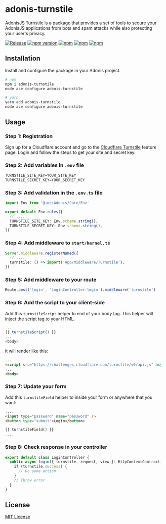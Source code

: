 # adonis-turnstile
AdonisJS Turnstile is a package that provides a set of tools to secure your AdonisJS applications from bots and spam attacks while also protecting your user's privacy.

[![Release](https://github.com/tuanvu0995/adonis-turnstile/actions/workflows/ci.yml/badge.svg)](https://github.com/tuanvu0995/adonis-turnstile/actions/workflows/ci.yml)
[![npm version](https://badge.fury.io/js/adonis-turnstile.svg)](https://badge.fury.io/js/adonis-turnstile)
[![npm](https://img.shields.io/npm/dt/adonis-turnstile.svg)](https://www.npmjs.com/package/adonis-turnstile)
[![npm](https://img.shields.io/npm/dm/adonis-turnstile.svg)](https://www.npmjs.com/package/adonis-turnstile)
[![npm](https://img.shields.io/npm/l/adonis-turnstile.svg)](https://www.npmjs.com/package/adonis-turnstile)

## Installation
Install and configure the package in your Adonis project.

```bash
# npm
npm i adonis-turnstile
node ace configure adonis-turnstile

# yarn
yarn add adonis-turnstile
node ace configure adonis-turnstile
```

## Usage
### Step 1: Registration
Sign up for a Cloudflare account and go to the [Cloudflare Turnstile](https://www.cloudflare.com/products/turnstile/) feature page. Login and follow the steps to get your site and secret key.

### Step 2: Add variables in `.env` file
```txt
TURNSTILE_SITE_KEY=YOUR_SITE_KEY
TURNSTILE_SECRET_KEY=YOUR_SECRET_KEY 
```

### Step 3: Add validation in the `.env.ts` file

```ts
import Env from '@ioc:Adonis/Core/Env'

export default Env.rules({
  // ....
  TURNSTILE_SITE_KEY: Env.schema.string(),
  TURNSTILE_SECRET_KEY: Env.schema.string(),
})
```

### Step 4: Add middleware to `start/kernel.ts`

```ts
Server.middleware.registerNamed({
  // ....
  turnstile: () => import('App/Middleware/Turnstile'),
})
```

### Step 5: Add middleware to your route

```ts
Route.post('login', 'LoginController.login').middleware('turnstile')
```
### Step 6: Add the script to your client-side
Add this `turnstileScript` helper to end of your body tag. This helper will inject the script tag to your HTML.
```ts
...
{{ turnstileScript() }}
...
<body>
```
it will render like this:
```html
...
<script src="https://challenges.cloudflare.com/turnstile/v0/api.js" async defer></script>
...
<body>
```

### Step 7: Update your form
Add this `turnstileField` helper to inside your form or anywhere that you want:
```html
....
<input type="password" name="password" />
<button type="submit">Login</button>

{{ turnstileField() }}
....
```
### Step 8: Check response in your controller

```ts
export default class LoginController {
  public async login({ turnstile, request, view }: HttpContextContract) {
    if (turnstile.success) {
      // Do some action
    }
    // Throw error
  }
}

```


## License

[MIT License](LICENSE)
